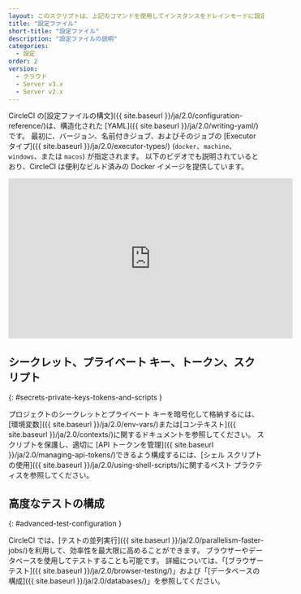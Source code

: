```yaml
---
layout: このスクリプトは、上記のコマンドを使用してインスタンスをドレインモードに設定し、インスタンス上で実行中のジョブをモニタリングし、ジョブが完了するのを待ってからインスタンスを終了します。
title: "設定ファイル"
short-title: "設定ファイル"
description: "設定ファイルの説明"
categories:
  - 設定
order: 2
version:
  - クラウド
  - Server v3.x
  - Server v2.x
---
```


CircleCI の[設定ファイルの構文]({{ site.baseurl }}/ja/2.0/configuration-reference/)は、構造化された [YAML]({{ site.baseurl }}/ja/2.0/writing-yaml/) です。 最初に、バージョン、名前付きジョブ、およびそのジョブの [Executor タイプ]({{ site.baseurl }}/ja/2.0/executor-types/) (`docker`、`machine`、`windows`、または `macos`) が指定されます。 以下のビデオでも説明されているとおり、CircleCI は便利なビルド済みの Docker イメージを提供しています。

<div class="video-wrapper">
<iframe width="560" height="315" src="https://www.youtube.com/embed/PgIwBzXBn7M" frameborder="0" allow="autoplay; encrypted-media" allowfullscreen></iframe>
</div>

## シークレット、プライベート キー、トークン、スクリプト
{: #secrets-private-keys-tokens-and-scripts }

プロジェクトのシークレットとプライベート キーを暗号化して格納するには、[環境変数]({{ site.baseurl }}/ja/2.0/env-vars/)または[コンテキスト]({{ site.baseurl }}/ja/2.0/contexts/)に関するドキュメントを参照してください。 スクリプトを保護し、適切に [API トークンを管理]({{ site.baseurl }}/ja/2.0/managing-api-tokens/)できるよう構成するには、[シェル スクリプトの使用]({{ site.baseurl }}/ja/2.0/using-shell-scripts/)に関するベスト プラクティスを参照してください。

## 高度なテストの構成
{: #advanced-test-configuration }

CircleCI では、[テストの並列実行]({{ site.baseurl }}/ja/2.0/parallelism-faster-jobs/)を利用して、効率性を最大限に高めることができます。 ブラウザーやデータベースを使用してテストすることも可能です。 詳細については、「[ブラウザー テスト]({{ site.baseurl }}/ja/2.0/browser-testing/)」および「[データベースの構成]({{ site.baseurl }}/ja/2.0/databases/)」を参照してください。
